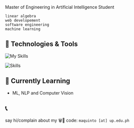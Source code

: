 Master of Engineering in Artificial Intelligence Student  

`linear algebra`  
`web developement`  
`software engineering`  
`machine learning`  

## 🔧 Technologies & Tools

![My Skills](https://go-skill-icons.vercel.app/api/icons?i=nextjs,react,typescript,javascript,drizzle,shadcn,vuejs,svelte,nodejs,trpc,expressjs,postgresql,python,pytorch,scikitlearn,docker,digitalocean,linux,neovim,githubactions,pnpm,supabase,vercel,cloudflare,bash,reactnative,expo)

![Skills](https://skills-icons.vercel.app/api/icons?i=coolify,fastify,fastapi,zod)

## 🌱 Currently Learning

- ML, NLP and Computer Vision

## 📞
say hi/complain about my 🗑️💩 code: `maquinto [at] up.edu.ph`

